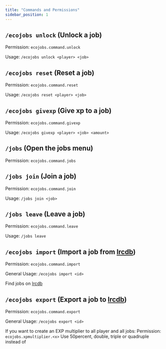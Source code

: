 ```yaml
---
title: "Commands and Permissions"
sidebar_position: 1
---
```


## `/ecojobs unlock` (Unlock a job)
Permission: `ecojobs.command.unlock`

Usage: `/ecojobs unlock <player> <job>`

## `/ecojobs reset` (Reset a job)
Permission: `ecojobs.command.reset`

Usage: `/ecojobs reset <player> <job>`

## `/ecojobs givexp` (Give xp to a job)
Permission: `ecojobs.command.givexp`

Usage: `/ecojobs givexp <player> <job> <amount>`

## `/jobs` (Open the jobs menu)
Permission: `ecojobs.command.jobs`

## `/jobs join` (Join a job)
Permission: `ecojobs.command.join`

Usage: `/jobs join <job>`

## `/jobs leave` (Leave a job)
Permission: `ecojobs.command.leave`

Usage: `/jobs leave`

## `/ecojobs import` (Import a job from [lrcdb](https://lrcdb.auxilor.io/))
Permission: `ecojobs.command.import`

General Usage: `/ecojobs import <id>`

Find jobs on [lrcdb](https://lrcdb.auxilor.io/)

## `/ecojobs export` (Export a job to [lrcdb](https://lrcdb.auxilor.io/))
Permission: `ecojobs.command.export`

General Usage: `/ecojobs export <id>`

If you want to create an EXP multiplier to all player and all jobs:
Permission: `ecojobs.xpmultiplier.<x>` Use 50percent, double, triple or quadruple instead of <x>

